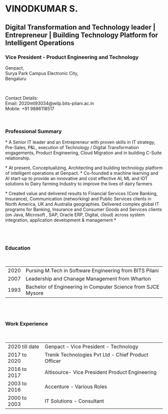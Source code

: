 <br><br>
<h1> VINODKUMAR S.</h1>
<h2> 
   Digital Transformation and Technology leader | Entrepreneur | Building Technology Platform for Intelligent Operations
 </h2>
<h3>
   Vice President - Product Engineering and Technology 
</h3>
Genpact,
<br>
Surya Park Campus Electronic City,
<br> Bengaluru 
</p>

<br id="contact">
<p>
    Contact Details:
    <br>
    Email: 2020mt93034@wilp.bits-pilani.ac.in
    <br>
    Mobile: +91 9886118517
</p>
<br>
<h3>
   Professional Summary
</h3>
<p>
 * A Senior IT leader and an Entrepreneur with proven skills in IT strategy, Pre-Sales, P&L, execution of Technology / Digital Transformation engagements, Product Engineering, Cloud Migration and in building C-Suite relationship. </p>
<p>
* At present, Conceptualizing, Architecting and building technology platform of intelligent operations at Genpact.
* Co-founded a machine learning and AI start-up to provide an innovative and cost effective AI, ML and IOT solutions to Dairy farming Industry to improve the lives of dairy farmers </p> 
<p>
* Created value and delivered results to Financial Services (Core Banking, Insurance), Communication (networking) and Public Services clients in North America, UK and Australia geographies. Delivered complex global IT programs for Banking, Insurance and Consumer Goods and Services clients (on Java, Microsoft , SAP, Oracle ERP, Digital, cloud) across system integration, application development & management 
* </p>

<br id="scroll"><br>
<h3>  Education </h3>
<br>
<table style="width:100%">
<tr>
<td><center>2020 </center></td>
<td>Pursing M.Tech in Software Engineering from BITS Pilani</td>
</tr>
<tr>
<td><center>2007</center></td>
<td>Leadership and Chanage Management from Wharton </td>
</tr>
<tr>
<td><center>1993 </center></td>
<td>Bachelor of Engineering in Computer Science from SJCE Mysore</td>
</tr>
</table>
</h3>
<br  id="work"><br>
<h3>Work Experience </h3>
<br>
  <table style="width:100%">
  <tr>
  <td> 2020 till date </td>
  <td> 	Genpact - Vice President - Technology </td>
  </tr>
  <tr>
  <td>2017 to 2020</td>

  <td>Trenik Technologies Pvt Ltd - Chief Product Officer</td>
  </tr>
  <tr>
    <td>2016 to 2017</td>
    <td> Altisource- Vice President Product Engineering </td>
</tr>
  <tr>
    <td>2003 to 2016</td>
    <td>
      Accenture - Various Roles 
    </td>
  </tr>
  <tr>
    <td>2000 to 2003</td>
    <td>
      IT Solutions - Consultant
    </td>
  </tr>
  </table>

<br>
